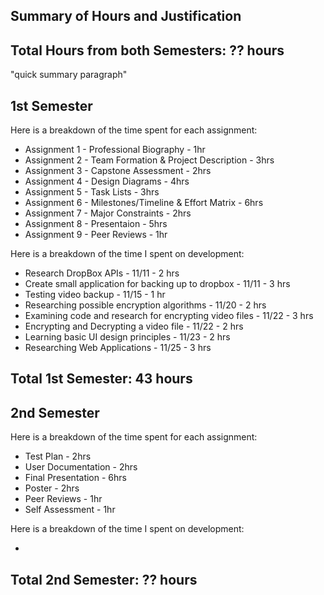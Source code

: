 ## Summary of Hours and Justification

## Total Hours from both Semesters: ?? hours
"quick summary paragraph" 

## 1st Semester
Here is a breakdown of the time spent for each assignment:

* Assignment 1 - Professional Biography - 1hr
* Assignment 2 - Team Formation & Project Description - 3hrs
* Assignment 3 - Capstone Assessment - 2hrs 
* Assignment 4 - Design Diagrams - 4hrs
* Assignment 5 - Task Lists - 3hrs
* Assignment 6 - Milestones/Timeline & Effort Matrix - 6hrs
* Assignment 7 - Major Constraints - 2hrs
* Assignment 8 - Presentaion - 5hrs
* Assignment 9 - Peer Reviews - 1hr

Here is a breakdown of the time I spent on development:

* Research DropBox APIs - 11/11 - 2 hrs
* Create small application for backing up to dropbox - 11/11 - 3 hrs
* Testing video backup - 11/15 - 1 hr
* Researching possible encryption algorithms - 11/20 - 2 hrs
* Examining code and research for encrypting video files - 11/22 - 3 hrs
* Encrypting and Decrypting a video file - 11/22 - 2 hrs
* Learning basic UI design principles - 11/23 - 2 hrs
* Researching Web Applications - 11/25 - 3 hrs

## Total 1st Semester: 43 hours

## 2nd Semester
Here is a breakdown of the time spent for each assignment:

* Test Plan - 2hrs
* User Documentation - 2hrs
* Final Presentation - 6hrs
* Poster - 2hrs
* Peer Reviews - 1hr
* Self Assessment - 1hr

Here is a breakdown of the time I spent on development:

* 

## Total 2nd Semester: ?? hours
